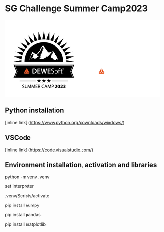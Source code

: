 # SG Challenge Summer Camp2023

![Summer Camp 2023](Summer-Camp.png)
 
## Python installation
[inline link] (https://www.python.org/downloads/windows/)
## VSCode
[inline link] (https://code.visualstudio.com/)
## Environment installation, activation and libraries

python -m venv .venv   

set interpreter

.venv/Scripts/activate

pip install numpy

pip install pandas

pip install matplotlib 
